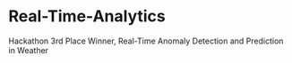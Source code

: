 # Real-Time-Analytics
 Hackathon 3rd Place Winner, Real-Time Anomaly Detection and Prediction in Weather
